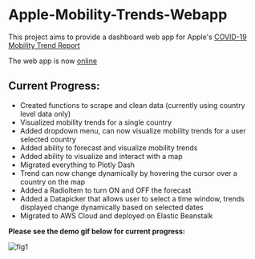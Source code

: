 # Apple-Mobility-Trends-Webapp

This project aims to provide a dashboard web app for Apple's [COVID-19 Mobility Trend Report](https://covid19.apple.com/mobility)

The web app is now [online](http://applemobilitydash-env.eba-bywaivsk.us-east-1.elasticbeanstalk.com)

## Current Progress:
- Created functions to scrape and clean data (currently using country level data only)
- Visualized mobility trends for a single country
- Added dropdown menu, can now visualize mobility trends for a user selected country
- Added ability to forecast and visualize mobility trends
- Added ability to visualize and interact with a map
- Migrated everything to Plotly Dash
- Trend can now change dynamically by hovering the cursor over a country on the map
- Added a RadioItem to turn ON and OFF the forecast
- Added a Datapicker that allows user to select a time window, trends displayed change dynamically based on selected dates
- Migrated to AWS Cloud and deployed on Elastic Beanstalk

**Please see the demo gif below for current progress:**

![fig1](./resources/demo.gif)
